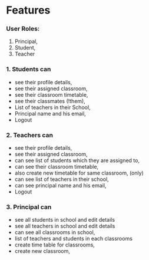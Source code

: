# Features

### User Roles: 
<ol>
<li>Principal,</li>
<li>Student,</li>
<li>Teacher</li>
</ol>

### 1. Students can 
<ul>
<li>see their profile details, </li>
<li>see their assigned classroom,  </li>
<li>see their classroom timetable,</li>
<li>see their classmates (!them),</li>
<li>List of teachers in their School,</li>
<li>Principal name and his email,</li>
<li>Logout</li>
</ul>

### 2. Teachers can 
<ul>
<li>see their profile details,</li>
<li>see their assigned classroom,</li>
<li>can see list of students which they are assigned to,</li>
<li>can see their classroom timetable,</li>
<li>also create new timetable for same classroom, (only)</li>
<li>can see list of teachers in their school,</li>
<li>can see principal name and his email,</li>
<li>Logout</li>
</ul>

### 3. Principal can
<ul>
<li>see all students in school and edit details</li>
<li>see all teachers in school and edit details</li>
<li>can see all classrooms in school,</li>
<li>list of teachers and students in each classrooms</li>
<li>create time table for classrooms,</li>
<li>create new classroom, </li>
</ul>
